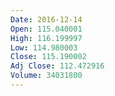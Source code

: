 ```yaml
---
Date: 2016-12-14
Open: 115.040001
High: 116.199997
Low: 114.980003
Close: 115.190002
Adj Close: 112.472916
Volume: 34031800
---
```

